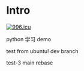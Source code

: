 # Intro

<a href="https://996.icu"><img src="https://img.shields.io/badge/link-996.icu-red.svg" alt="996.icu" /></a>

python 学习 demo

test from ubuntu!
dev branch

test-3 main rebase
